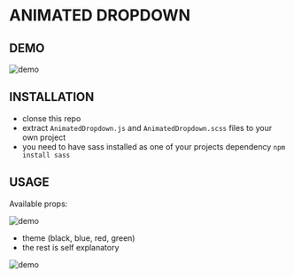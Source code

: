 # ANIMATED DROPDOWN

## DEMO 

![demo]()

## INSTALLATION 

- clonse this repo
- extract ```AnimatedDropdown.js``` and ```AnimatedDropdown.scss``` files to your own project
- you need to have sass installed as one of your projects dependency ```npm install sass```

## USAGE

Available props: 

![demo]()

- theme (black, blue, red, green)
- the rest is self explanatory 

![demo]()
